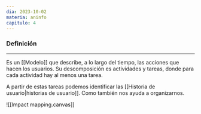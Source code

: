 ```yaml
---
dia: 2023-10-02
materia: aninfo
capitulo: 4
---
```

### Definición
---
Es un [[Modelo]] que describe, a lo largo del tiempo, las acciones que hacen los usuarios. Su descomposición es actividades y tareas, donde para cada actividad hay al menos una tarea.

A partir de estas tareas podemos identificar las [[Historia de usuario|historias de usuario]]. Como también nos ayuda a organizarnos.

![[Impact mapping.canvas]]